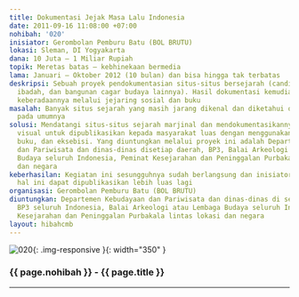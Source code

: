 ```yaml
---
title: Dokumentasi Jejak Masa Lalu Indonesia
date: 2011-09-16 11:08:00 +07:00
nohibah: '020'
inisiator: Gerombolan Pemburu Batu (BOL BRUTU)
lokasi: Sleman, DI Yogyakarta
dana: 10 Juta – 1 Miliar Rupiah
topik: Meretas batas – kebhinekaan bermedia
lama: Januari – Oktober 2012 (10 bulan) dan bisa hingga tak terbatas
deskripsi: Sebuah proyek pendokumentasian situs-situs bersejarah (candi, makam, rumah
  ibadah, dan bangunan cagar budaya lainnya). Hasil dokumentasi kemudian dikabarkan
  keberadaannya melalui jejaring sosial dan buku
masalah: Banyak situs sejarah yang masih jarang dikenal dan diketahui oleh masyarakat
  pada umumnya
solusi: Mendatangi situs-situs sejarah marjinal dan mendokumentasikannya secara audio
  visual untuk dipublikasikan kepada masyarakat luas dengan menggunakan jejaring sosial,
  buku, dan eksebisi. Yang diuntungkan melalui proyek ini adalah Departemen Kebudayaan
  dan Pariwisata dan dinas-dinas disetiap daerah, BP3, Balai Arkeologi atau Lembaga
  Budaya seluruh Indonesia, Peminat Kesejarahan dan Peninggalan Purbakala lintas lokasi
  dan negara
keberhasilan: Kegiatan ini sesungguhnya sudah berlangsung dan inisiator berharap bahwa
  hal ini dapat dipublikasikan lebih luas lagi
organisasi: Gerombolan Pemburu Batu (BOL BRUTU)
diuntungkan: Departemen Kebudayaan dan Pariwisata dan dinas-dinas di setiap daerah,
  BP3 seluruh Indonesia, Balai Arkeologi atau Lembaga Budaya seluruh Indinesia, Peminat
  Kesejarahan dan Peninggalan Purbakala lintas lokasi dan negara
layout: hibahcmb
---
```


![020](/static/img/hibahcmb/020.png){: .img-responsive }{: width="350" }

### {{ page.nohibah }} - {{ page.title }}

---
